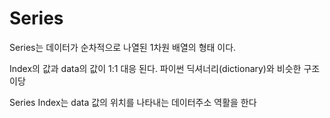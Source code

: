 # Series

Series는 데이터가 순차적으로 나열된 1차원 배열의 형태 이다.

Index의 값과 data의 값이 1:1 대응 된다. 파이썬 딕셔너리(dictionary)와 비슷한 구조이당

Series Index는 data 값의 위치를 나타내는 데이터주소 역활을 한다